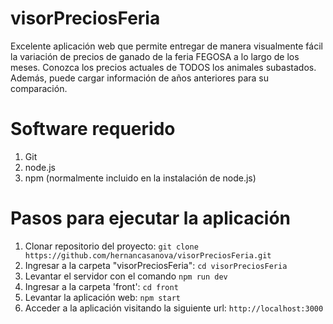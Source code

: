 # visorPreciosFeria
Excelente aplicación web que permite entregar de manera visualmente fácil la variación de precios de ganado de la feria FEGOSA a lo largo de los meses.
Conozca los precios actuales de TODOS los animales subastados. Además, puede cargar información de años anteriores para su comparación.

# Software requerido

1. Git
2. node.js
3. npm (normalmente incluido en la instalación de node.js)

# Pasos para ejecutar la aplicación

1.  Clonar repositorio del proyecto: `git clone https://github.com/hernancasanova/visorPreciosFeria.git`
2.  Ingresar a la carpeta "visorPreciosFeria": `cd visorPreciosFeria`
3.  Levantar el servidor con el comando `npm run dev`
4.  Ingresar a la carpeta 'front': `cd front`
5.  Levantar la aplicación web: `npm start`
6.  Acceder a la aplicación visitando la siguiente url: `http://localhost:3000`


